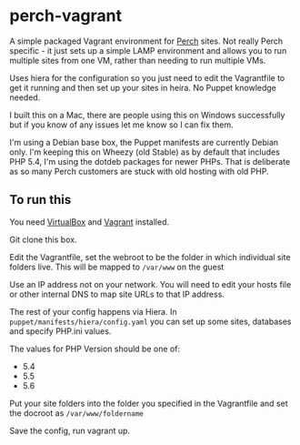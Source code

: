 perch-vagrant
=============

A simple packaged Vagrant environment for [Perch](http://grabaperch.com) sites. Not really Perch specific - it just sets up a simple LAMP environment and allows you to run multiple sites from one VM, rather than needing to run multiple VMs.

Uses hiera for the configuration so you just need to edit the Vagrantfile to get it running and then set up your sites in heira. No Puppet knowledge needed.

I built this on a Mac, there are people using this on Windows successfully but if you know of any issues let me know so I can fix them.

I'm using a Debian base box, the Puppet manifests are currently Debian only. I'm keeping this on Wheezy (old Stable) as by default that includes PHP 5.4, I'm using the dotdeb packages for newer PHPs. That is deliberate as so many Perch customers are stuck with old hosting with old PHP.

## To run this

You need [VirtualBox](https://www.virtualbox.org/) and [Vagrant](http://www.vagrantup.com/) installed.

Git clone this box.

Edit the Vagrantfile, set the webroot to be the folder in which individual site folders live. This will be mapped to `/var/www` on the guest

Use an IP address not on your network. You will need to edit your hosts file or other internal DNS to map site URLs to that IP address.

The rest of your config happens via Hiera. In `puppet/manifests/hiera/config.yaml` you can set up some sites, databases and specify PHP.ini values.

The values for PHP Version should be one of:

- 5.4
- 5.5
- 5.6

Put your site folders into the folder you specified in the Vagrantfile and set the docroot as `/var/www/foldername`

Save the config, run vagrant up.
